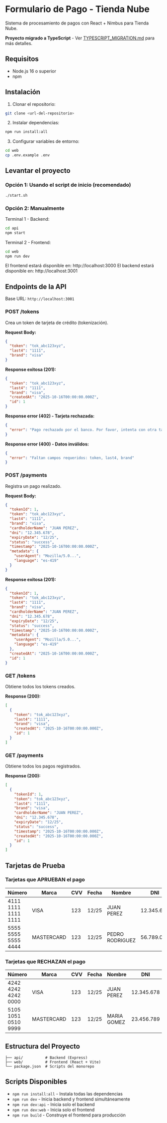 # Formulario de Pago - Tienda Nube

Sistema de procesamiento de pagos con React + Nimbus para Tienda Nube.

**Proyecto migrado a TypeScript** - Ver [TYPESCRIPT_MIGRATION.md](./TYPESCRIPT_MIGRATION.md) para más detalles.

## Requisitos

- Node.js 16 o superior
- npm

## Instalación

1. Clonar el repositorio:

```bash
git clone <url-del-repositorio>
```

2. Instalar dependencias:

```bash
npm run install:all
```

3. Configurar variables de entorno:

```bash
cd web
cp .env.example .env
```

## Levantar el proyecto

### Opción 1: Usando el script de inicio (recomendado)

```bash
./start.sh
```

### Opción 2: Manualmente

Terminal 1 - Backend:

```bash
cd api
npm start
```

Terminal 2 - Frontend:

```bash
cd web
npm run dev
```

El frontend estará disponible en: http://localhost:3000
El backend estará disponible en: http://localhost:3001

## Endpoints de la API

Base URL: `http://localhost:3001`

### POST /tokens

Crea un token de tarjeta de crédito (tokenización).

**Request Body:**

```json
{
  "token": "tok_abc123xyz",
  "last4": "1111",
  "brand": "visa"
}
```

**Response exitosa (201):**

```json
{
  "token": "tok_abc123xyz",
  "last4": "1111",
  "brand": "visa",
  "createdAt": "2025-10-16T00:00:00.000Z",
  "id": 1
}
```

**Response error (402) - Tarjeta rechazada:**

```json
{
  "error": "Pago rechazado por el banco. Por favor, intenta con otra tarjeta."
}
```

**Response error (400) - Datos inválidos:**

```json
{
  "error": "Faltan campos requeridos: token, last4, brand"
}
```

### POST /payments

Registra un pago realizado.

**Request Body:**

```json
{
  "tokenId": 1,
  "token": "tok_abc123xyz",
  "last4": "1111",
  "brand": "visa",
  "cardholderName": "JUAN PEREZ",
  "dni": "12.345.678",
  "expiryDate": "12/25",
  "status": "success",
  "timestamp": "2025-10-16T00:00:00.000Z",
  "metadata": {
    "userAgent": "Mozilla/5.0...",
    "language": "es-419"
  }
}
```

**Response exitosa (201):**

```json
{
  "tokenId": 1,
  "token": "tok_abc123xyz",
  "last4": "1111",
  "brand": "visa",
  "cardholderName": "JUAN PEREZ",
  "dni": "12.345.678",
  "expiryDate": "12/25",
  "status": "success",
  "timestamp": "2025-10-16T00:00:00.000Z",
  "metadata": {
    "userAgent": "Mozilla/5.0...",
    "language": "es-419"
  },
  "createdAt": "2025-10-16T00:00:00.000Z",
  "id": 1
}
```

### GET /tokens

Obtiene todos los tokens creados.

**Response (200):**

```json
[
  {
    "token": "tok_abc123xyz",
    "last4": "1111",
    "brand": "visa",
    "createdAt": "2025-10-16T00:00:00.000Z",
    "id": 1
  }
]
```

### GET /payments

Obtiene todos los pagos registrados.

**Response (200):**

```json
[
  {
    "tokenId": 1,
    "token": "tok_abc123xyz",
    "last4": "1111",
    "brand": "visa",
    "cardholderName": "JUAN PEREZ",
    "dni": "12.345.678",
    "expiryDate": "12/25",
    "status": "success",
    "timestamp": "2025-10-16T00:00:00.000Z",
    "createdAt": "2025-10-16T00:00:00.000Z",
    "id": 1
  }
]
```

## Tarjetas de Prueba

### Tarjetas que APRUEBAN el pago

| Número              | Marca      | CVV | Fecha | Nombre          | DNI        |
| ------------------- | ---------- | --- | ----- | --------------- | ---------- |
| 4111 1111 1111 1111 | VISA       | 123 | 12/25 | JUAN PEREZ      | 12.345.678 |
| 5555 5555 5555 4444 | MASTERCARD | 123 | 12/25 | PEDRO RODRIGUEZ | 56.789.012 |

### Tarjetas que RECHAZAN el pago

| Número              | Marca      | CVV | Fecha | Nombre      | DNI        |
| ------------------- | ---------- | --- | ----- | ----------- | ---------- |
| 4242 4242 4242 0000 | VISA       | 123 | 12/25 | JUAN PEREZ  | 12.345.678 |
| 5105 1051 0510 9999 | MASTERCARD | 123 | 12/25 | MARIA GOMEZ | 23.456.789 |

## Estructura del Proyecto

```
├── api/          # Backend (Express)
├── web/          # Frontend (React + Vite)
└── package.json  # Scripts del monorepo
```

## Scripts Disponibles

- `npm run install:all` - Instala todas las dependencias
- `npm run dev` - Inicia backend y frontend simultáneamente
- `npm run dev:api` - Inicia solo el backend
- `npm run dev:web` - Inicia solo el frontend
- `npm run build` - Construye el frontend para producción
